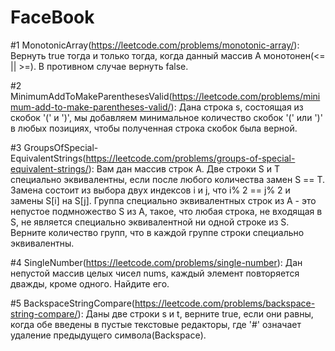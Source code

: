 # FaceBook


#1 MonotonicArray(https://leetcode.com/problems/monotonic-array/): 
Вернуть true тогда и только тогда, когда данный массив A монотонен(<= || >=). В противном случае вернуть false.


#2 MinimumAddToMakeParenthesesValid(https://leetcode.com/problems/minimum-add-to-make-parentheses-valid/):
Дана строка s, состоящая из скобок '(' и ')', мы добавляем минимальное количество скобок '(' или ')' в любых позициях, чтобы полученная строка скобок была верной.


#3 GroupsOfSpecial-EquivalentStrings(https://leetcode.com/problems/groups-of-special-equivalent-strings/):
Вам дан массив строк A. Две строки S и T специально эквивалентны, если после любого количества замен S == T.
Замена состоит из выбора двух индексов i и j, что i% 2 == j% 2 и замены S[i] на S[j]. 
Группа специально эквивалентных строк из A - это непустое подмножество S из A, такое, что любая строка, не входящая в S,
не является специально эквивалентной ни одной строке из S. Верните количество групп, что в каждой группе строки специально эквивалентны.


#4 SingleNumber(https://leetcode.com/problems/single-number):
Дан непустой массив целых чисел nums, каждый элемент повторяется дважды, кроме одного. Найдите его.


#5 BackspaceStringCompare(https://leetcode.com/problems/backspace-string-compare/): 
Даны две строки s и t, верните true, если они равны, когда обе введены в пустые текстовые редакторы, где '#' означает удаление предыдущего символа(Backspace).

